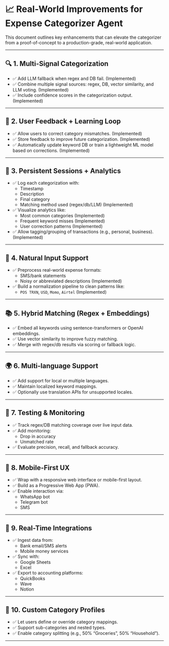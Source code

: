 # 📈 Real-World Improvements for Expense Categorizer Agent

This document outlines key enhancements that can elevate the categorizer from a proof-of-concept to a production-grade, real-world application.

---

## 🔍 1. Multi-Signal Categorization

- ✅ Add LLM fallback when regex and DB fail. (Implemented)
- ✅ Combine multiple signal sources: regex, DB, vector similarity, and LLM voting. (Implemented)
- ✅ Include confidence scores in the categorization output. (Implemented)

---
## 🧠 2. User Feedback + Learning Loop

- ✅ Allow users to correct category mismatches. (Implemented)
- ✅ Store feedback to improve future categorization. (Implemented)
- ✅ Automatically update keyword DB or train a lightweight ML model based on corrections. (Implemented)

---

## 💾 3. Persistent Sessions + Analytics

- ✅ Log each categorization with:
  - Timestamp
  - Description
  - Final category
  - Matching method used (regex/db/LLM) (Implemented)
- ✅ Visualize analytics like:
  - Most common categories (Implemented)
  - Frequent keyword misses (Implemented)
  - User correction patterns (Implemented)
- ✅ Allow tagging/grouping of transactions (e.g., personal, business). (Implemented)

---

## 💬 4. Natural Input Support

- ✅ Preprocess real-world expense formats:
  - SMS/bank statements
  - Noisy or abbreviated descriptions (Implemented)
- ✅ Build a normalization pipeline to clean patterns like:
  - `POS TRXN`, `USD`, `Momo`, `Airtel` (Implemented)

---

## 📚 5. Hybrid Matching (Regex + Embeddings)

- ✅ Embed all keywords using sentence-transformers or OpenAI embeddings.
- ✅ Use vector similarity to improve fuzzy matching.
- ✅ Merge with regex/db results via scoring or fallback logic.

---

## 🌍 6. Multi-language Support

- ✅ Add support for local or multiple languages.
- ✅ Maintain localized keyword mappings.
- ✅ Optionally use translation APIs for unsupported locales.

---

## 🧪 7. Testing & Monitoring

- ✅ Track regex/DB matching coverage over live input data.
- ✅ Add monitoring:
  - Drop in accuracy
  - Unmatched rate
- ✅ Evaluate precision, recall, and fallback accuracy.

---

## 📱 8. Mobile-First UX

- ✅ Wrap with a responsive web interface or mobile-first layout.
- ✅ Build as a Progressive Web App (PWA).
- ✅ Enable interaction via:
  - WhatsApp bot
  - Telegram bot
  - SMS

---

## 🔌 9. Real-Time Integrations

- ✅ Ingest data from:
  - Bank email/SMS alerts
  - Mobile money services
- ✅ Sync with:
  - Google Sheets
  - Excel
- ✅ Export to accounting platforms:
  - QuickBooks
  - Wave
  - Notion

---

## 🧭 10. Custom Category Profiles

- ✅ Let users define or override category mappings.
- ✅ Support sub-categories and nested types.
- ✅ Enable category splitting (e.g., 50% “Groceries”, 50% “Household”).

---


